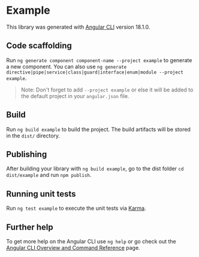 # Example

This library was generated with [Angular CLI](https://github.com/angular/angular-cli) version 18.1.0.


## Code scaffolding

Run `ng generate component component-name --project example` to generate a new component. You can also use `ng generate directive|pipe|service|class|guard|interface|enum|module --project example`.
> Note: Don't forget to add `--project example` or else it will be added to the default project in your `angular.json` file. 

## Build

Run `ng build example` to build the project. The build artifacts will be stored in the `dist/` directory.

## Publishing

After building your library with `ng build example`, go to the dist folder `cd dist/example` and run `npm publish`.

## Running unit tests

Run `ng test example` to execute the unit tests via [Karma](https://karma-runner.github.io).

## Further help

To get more help on the Angular CLI use `ng help` or go check out the [Angular CLI Overview and Command Reference](https://angular.dev/tools/cli) page.
